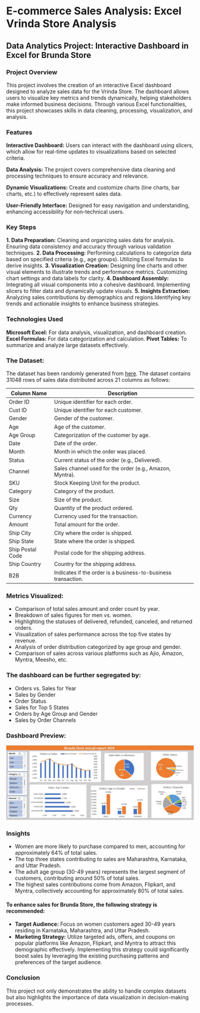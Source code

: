 # E-commerce Sales Analysis: Excel Vrinda Store Analysis

## Data Analytics Project: Interactive Dashboard in Excel for Brunda Store

### Project Overview
This project involves the creation of an interactive Excel dashboard designed to analyze sales data for the Vrinda Store. The dashboard allows users to visualize key metrics and trends dynamically, helping stakeholders make informed business decisions. Through various Excel functionalities, this project showcases skills in data cleaning, processing, visualization, and analysis.

### Features
**Interactive Dashboard:** Users can interact with the dashboard using slicers, which allow for real-time updates to visualizations based on selected criteria.

**Data Analysis:** The project covers comprehensive data cleaning and processing techniques to ensure accuracy and relevance.

**Dynamic Visualizations:** Create and customize charts (line charts, bar charts, etc.) to effectively represent sales data.

**User-Friendly Interface:** Designed for easy navigation and understanding, enhancing accessibility for non-technical users.

### Key Steps
**1. Data Preparation:**  Cleaning and organizing sales data for analysis. Ensuring data consistency and accuracy through various validation techniques.
**2. Data Processing:** Performing calculations to categorize data based on specified criteria (e.g., age groups). Utilizing Excel formulas to derive insights.
**3. Visualization Creation:** Designing line charts and other visual elements to illustrate trends and performance metrics. Customizing chart settings and data labels for clarity.
**4. Dashboard Assembly:** Integrating all visual components into a cohesive dashboard. Implementing slicers to filter data and dynamically update visuals.
**5. Insights Extraction:** Analyzing sales contributions by demographics and regions.Identifying key trends and actionable insights to enhance business strategies.

### Technologies Used
**Microsoft Excel:** For data analysis, visualization, and dashboard creation.
**Excel Formulas:** For data categorization and calculation.
**Pivot Tables:** To summarize and analyze large datasets effectively.

### The Dataset:
The dataset has been randomly generated from [here](https://www.youtube.com/redirect?event=video_description&redir_token=QUFFLUhqazhZYXg1NlBjbUVmMW0tcFBmLXZYekJsTFMwd3xBQ3Jtc0tuSEZYclpSM2pIOW5JVDI4aE1Jb3lMT0lnMnMxZTQtdHNfZ1dQUGtaZmtuaXNLMXd5MWpCZ3hhTWJUVHNqSHlwRVZjdzZ0THdfVjhWWWVRUzFtT3NrckdzYUdsTGJhNWNrNmItVUdXMXpSc1NZaUN0NA&q=https%3A%2F%2Fbit.ly%2F3X381ok&v=gTK5rNhWJyA).
The dataset contains 31048 rows of sales data distributed across 21 columns as follows:

| Column Name         | Description                                                       |
|---------------------|-------------------------------------------------------------------|
| Order ID            | Unique identifier for each order.                                 |
| Cust ID             | Unique identifier for each customer.                              |
| Gender              | Gender of the customer.                                           |
| Age                 | Age of the customer.                                              |
| Age Group           | Categorization of the customer by age.                            |
| Date                | Date of the order.                                                |
| Month               | Month in which the order was placed.                              |
| Status              | Current status of the order (e.g., Delivered).                    |
| Channel             | Sales channel used for the order (e.g., Amazon, Myntra).          |
| SKU                 | Stock Keeping Unit for the product.                               |
| Category            | Category of the product.                                          |
| Size                | Size of the product.                                              |
| Qty                 | Quantity of the product ordered.                                  |
| Currency            | Currency used for the transaction.                                |
| Amount              | Total amount for the order.                                       |
| Ship City           | City where the order is shipped.                                  |
| Ship State          | State where the order is shipped.                                 |
| Ship Postal Code    | Postal code for the shipping address.                             |
| Ship Country        | Country for the shipping address.                                 |
| B2B                 | Indicates if the order is a business-to-business transaction.     |

### Metrics Visualized:

- Comparison of total sales amount and order count by year.
- Breakdown of sales figures for men vs. women.
- Highlighting the statuses of delivered, refunded, canceled, and returned orders.
- Visualization of sales performance across the top five states by revenue.
- Analysis of order distribution categorized by age group and gender.
- Comparison of sales across various platforms such as Ajio, Amazon, Myntra, Meesho, etc.

### The dashboard can be further segregated by:
- Orders vs. Sales for Year
- Sales by Gender
- Order Status
- Sales for Top 5 States
- Orders by Age Group and Gender
- Sales by Order Channels

### Dashboard Preview:
 ![image](https://github.com/Ak-AlphaData/Excel-Projects/blob/main/E-Commerce%20Sales%20Data%20Analysis/Sales%20Revenue%20Dashboard.jpg)

### Insights
- Women are more likely to purchase compared to men, accounting for approximately 64% of total sales.
- The top three states contributing to sales are Maharashtra, Karnataka, and Uttar Pradesh.
- The adult age group (30-49 years) represents the largest segment of customers, contributing around 50% of total sales.
- The highest sales contributions come from Amazon, Flipkart, and Myntra, collectively accounting for approximately 80% of total sales.

#### To enhance sales for Brunda Store, the following strategy is recommended:
- **Target Audience:** Focus on women customers aged 30-49 years residing in Karnataka, Maharashtra, and Uttar Pradesh.
- **Marketing Strategy:** Utilize targeted ads, offers, and coupons on popular platforms like Amazon, Flipkart, and Myntra to attract this demographic effectively.
Implementing this strategy could significantly boost sales by leveraging the existing purchasing patterns and preferences of the target audience.

### Conclusion
This project not only demonstrates the ability to handle complex datasets but also highlights the importance of data visualization in decision-making processes.
